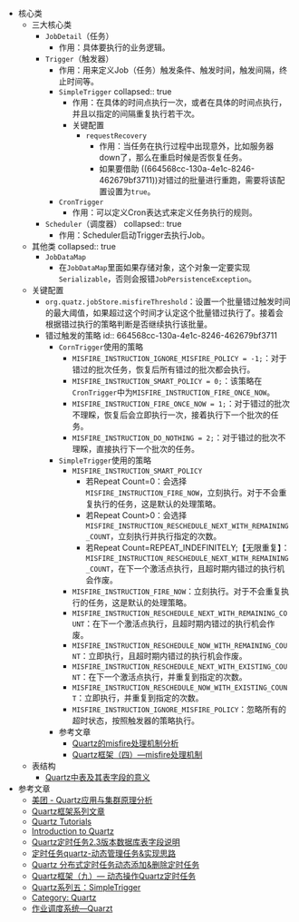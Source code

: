 - 核心类
	- 三大核心类
		- `JobDetail`（任务）
			- 作用：具体要执行的业务逻辑。
		- `Trigger`（触发器）
			- 作用：用来定义Job（任务）触发条件、触发时间，触发间隔，终止时间等。
			- `SimpleTrigger`
			  collapsed:: true
				- 作用：在具体的时间点执行一次，或者在具体的时间点执行，并且以指定的间隔重复执行若干次。
				- 关键配置
					- `requestRecovery`
						- 作用：当任务在执行过程中出现意外，比如服务器down了，那么在重启时候是否恢复任务。
						- 如果要借助 ((664568cc-130a-4e1c-8246-462679bf3711))对错过的批量进行重跑，需要将该配置设置为`true`。
			- `CronTrigger`
				- 作用：可以定义Cron表达式来定义任务执行的规则。
		- `Scheduler`（调度器）
		  collapsed:: true
			- 作用：Scheduler启动Trigger去执行Job。
	- 其他类
	  collapsed:: true
		- `JobDataMap`
			- 在`JobDataMap`里面如果存储对象，这个对象一定要实现`Serializable`，否则会报错`JobPersistenceException`。
	- 关键配置
		- `org.quatz.jobStore.misfireThreshold`：设置一个批量错过触发时间的最大阈值，如果超过这个时间才认定这个批量错过执行了。接着会根据错过执行的策略判断是否继续执行该批量。
		- 错过触发的策略
		  id:: 664568cc-130a-4e1c-8246-462679bf3711
			- `CornTrigger`使用的策略
				- `MISFIRE_INSTRUCTION_IGNORE_MISFIRE_POLICY = -1;`：对于错过的批次任务，恢复后所有错过的批次都会执行。
				- `MISFIRE_INSTRUCTION_SMART_POLICY = 0;`：该策略在`CronTrigger`中为`MISFIRE_INSTRUCTION_FIRE_ONCE_NOW`。
				- `MISFIRE_INSTRUCTION_FIRE_ONCE_NOW = 1;`：对于错过的批次不理睬，恢复后会立即执行一次，接着执行下一个批次的任务。
				- `MISFIRE_INSTRUCTION_DO_NOTHING = 2;`：对于错过的批次不理睬，直接执行下一个批次的任务。
			- `SimpleTrigger`使用的策略
				- `MISFIRE_INSTRUCTION_SMART_POLICY`
					- 若Repeat Count=0：会选择`MISFIRE_INSTRUCTION_FIRE_NOW`，立刻执行。对于不会重复执行的任务，这是默认的处理策略。
					- 若Repeat Count>0：会选择`MISFIRE_INSTRUCTION_RESCHEDULE_NEXT_WITH_REMAINING_COUNT`，立刻执行并执行指定的次数。
					- 若Repeat Count=REPEAT_INDEFINITELY;【无限重复】：`MISFIRE_INSTRUCTION_RESCHEDULE_NEXT_WITH_REMAINING_COUNT`，在下一个激活点执行，且超时期内错过的执行机会作废。
				- `MISFIRE_INSTRUCTION_FIRE_NOW`：立刻执行。对于不会重复执行的任务，这是默认的处理策略。
				- `MISFIRE_INSTRUCTION_RESCHEDULE_NEXT_WITH_REMAINING_COUNT`：在下一个激活点执行，且超时期内错过的执行机会作废。
				- `MISFIRE_INSTRUCTION_RESCHEDULE_NOW_WITH_REMAINING_COUNT`：立即执行，且超时期内错过的执行机会作废。
				- `MISFIRE_INSTRUCTION_RESCHEDULE_NEXT_WITH_EXISTING_COUNT`：在下一个激活点执行，并重复到指定的次数。
				- `MISFIRE_INSTRUCTION_RESCHEDULE_NOW_WITH_EXISTING_COUNT`：立即执行，并重复到指定的次数。
				- `MISFIRE_INSTRUCTION_IGNORE_MISFIRE_POLICY`：忽略所有的超时状态，按照触发器的策略执行。
			- 参考文章
				- [Quartz的misfire处理机制分析](https://www.cnblogs.com/pzy4447/p/5201674.html)
				- [Quartz框架（四）—misfire处理机制](https://www.jianshu.com/p/572322b36383)
	- 表结构
		- [Quartz中表及其表字段的意义](https://www.cnblogs.com/zyulike/p/13671130.html)
- 参考文章
	- [美团 - Quartz应用与集群原理分析](https://tech.meituan.com/2014/08/31/mt-crm-quartz.html)
	- [Quartz框架系列文章](https://www.jianshu.com/p/2a5d3b6336ba)
	- [Quartz Tutorials](https://www.javacodegeeks.com/quartz-tutorials)
	- [Introduction to Quartz](https://www.baeldung.com/quartz)
	- [Quartz定时任务2.3版本数据库表字段说明](https://juejin.cn/post/7012961939319947300)
	- [定时任务quartz-动态管理任务&实现思路](https://java.isture.com/arch/manage-system/manage-system-job.html)
	- [Quartz 分布式定时任务动态添加&删除定时任务](https://blog.csdn.net/K_Men/article/details/122488852)
	- [Quartz框架（九）— 动态操作Quartz定时任务](https://www.jianshu.com/p/c16a526b7aa6)
	- [Quartz系列五：SimpleTrigger](https://nkcoder.github.io/posts/quartz/quartz-tutorial-5-simple-trigger/)
	- [Category: Quartz](https://nkcoder.github.io/categories/quartz/)
	- [作业调度系统—Quarzt](https://xuzongbao.gitbooks.io/quartz/content/)